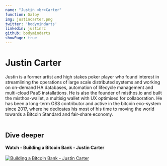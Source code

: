 ```yaml
---
name: "Justin <br>Carter"
function: Galoy
img: justincarter.png
twitter: 'bodymindarts'
linkedin: justinrc
github: bodymindarts
showPage: true
---
```


# Justin Carter
 
Justin is a former artist and high stakes poker player who found interest in streamlining the operations of large scale distributed systems and working on on-demand HA databases, automation of lifecycle management and multi-cloud PaaS installations. He is also the founder of misthos.io and built the misthos-wallet, a multisig wallet with UX optimised for collaboration. He has been a long-term OSS contributor and active in the bitcoin eco-system since 2017, where he dedicates his most of his time to moving the world towards a Bitcoin Standard and fair-share economy.<br><br>

## Dive deeper


<div class="grid grid-cols-1 md:grid-cols-2 gap-5">
<div class="p-3 my-2">

**Watch - Building a Bitcoin Bank - Justin Carter** <br><br>
[ ![Building a Bitcoin Bank - Justin Carter](/2022/content/bitcoinbank.png)](https://youtu.be/TjLGFFDwn5o/)
</div>

</div>

<br>
